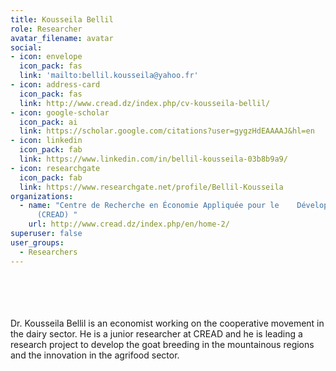 ```yaml
---
title: Kousseila Bellil
role: Researcher
avatar_filename: avatar
social:
- icon: envelope
  icon_pack: fas
  link: 'mailto:bellil.kousseila@yahoo.fr'
- icon: address-card
  icon_pack: fas
  link: http://www.cread.dz/index.php/cv-kousseila-bellil/
- icon: google-scholar
  icon_pack: ai
  link: https://scholar.google.com/citations?user=gygzHdEAAAAJ&hl=en
- icon: linkedin
  icon_pack: fab
  link: https://www.linkedin.com/in/bellil-kousseila-03b8b9a9/
- icon: researchgate
  icon_pack: fab
  link: https://www.researchgate.net/profile/Bellil-Kousseila
organizations:
  - name: "Centre de Recherche en Économie Appliquée pour le    Développement
      (CREAD) "
    url: http://www.cread.dz/index.php/en/home-2/
superuser: false
user_groups:
  - Researchers
---
```

<br />
<br />
<br />
<br />
Dr. Kousseila Bellil is an economist working on the cooperative movement in the dairy sector. He is a junior researcher at CREAD and he is leading a research project to develop the goat breeding in the mountainous regions and the innovation in the agrifood sector.
